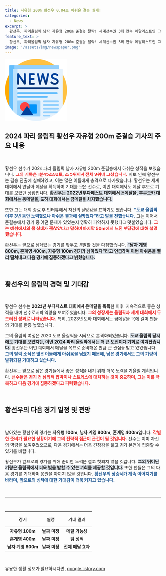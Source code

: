 ```yaml
---
title: 자유형 200m 황선우 0.04초 아쉬운 결승 실패!
categories:
  - News
excerpt: >
  황선우, 파리올림픽 남자 자유형 200m 준결승 탈락! 세계선수권 3회 연속 메달리스트인 그가 0.04초 차로 결승 진출 실패. 아쉬움 속에서도 남은 경기에 대한 의지를 보였다.
feature_text: >
  황선우, 파리올림픽 남자 자유형 200m 준결승 탈락! 세계선수권 3회 연속 메달리스트인 그가 0.04초 차로 결승 진출 실패. 아쉬움 속에서도 남은 경기에 대한 의지를 보였다.
image: '/assets/img/newspaper.png'
---
```


<p><img src="/assets/img/newspaper.png" alt="kimp 속보" /></p>

<h2 data-ke-size="size26">2024 파리 올림픽 황선우 자유형 200m 준결승 기사의 주요 내용</h2>

<p data-ke-size="size16">&nbsp;</p>

<p>황선우 선수가 2024 파리 올림픽 남자 자유형 200m 준결승에서 아쉬운 성적을 보였습니다. <b><span style="color: #ee2323;">그의 기록은 1분45초92로, 조 5위이자 전체 9위에 그쳤습니다.</span></b> 이로 인해 황선우는 결승 진출에 실패하였고, 이는 많은 이들에게 충격으로 다가왔습니다. 황선우는 세계 대회에서 연달아 메달을 획득하며 기대를 모은 선수로, 이번 대회에서도 메달 후보로 기대를 모았던 상황입니다. <b><span style="background-color: #21538527;">황선우는 2022년 부다페스트 대회에서 은메달을, 후쿠오카 대회에서는 동메달을, 도하 대회에서는 금메달을 차지했습니다.</span></b></p>

<p>또한 그는 대회 종료 후 인터뷰에서 자신의 실망감을 표하기도 했습니다. <b><span style="color: #1a5490;">“도쿄 올림픽 이후 3년 동안 노력했으나 아쉬운 결과에 실망했다”라고 말을 전했습니다.</span></b> 그는 이어서 준결승에서 경기 중 어떤 문제가 있었는지 명확히 파악하지 못했다고 덧붙였습니다. <b><span style="color: #ee2323;">그는 예선에서의 몸 상태가 괜찮았다고 말하며 마지막 50m에서 느낀 부담감에 대해 설명했습니다.</span></b></p>

<p>황선우는 앞으로 남아있는 경기를 앞두고 분발할 것을 다짐했습니다. <b><span style="background-color: #21538527;">“남자 계영 800m, 혼계영 400m, 자유형 100m 경기가 남아있다”라고 언급하며 이번 아쉬움을 빨리 떨쳐내고 다음 경기에 집중하겠다고 밝혔습니다.</span></b> </p>

<p data-ke-size="size16">&nbsp;</p>

<h2 data-ke-size="size26">황선우의 올림픽 경력 및 기대감</h2>

<p data-ke-size="size16">&nbsp;</p>

<p>황선우 선수는 <b>2022년 부다페스트 대회에서 은메달을 획득</b>한 이후, 지속적으로 좋은 성적을 내며 선수로서의 역량을 보여주었습니다. <b><span style="color: #ee2323;">그의 성장세는 올림픽과 세계 대회에서 두드러진 성과로 나타났습니다.</span></b> 특히, 2023년 도하 대회에서는 금메달을 목에 걸며 팬들의 기대를 한층 높였습니다. </p>

<p>그의 올림픽 여정은 2020 도쿄 올림픽을 시작으로 본격화되었습니다. <b><span style="background-color: #21538527;">도쿄 올림픽 당시에도 기대를 모았지만, 이번 2024 파리 올림픽에서는 더 큰 도전이자 기회로 여겨졌습니다.</span></b> 황선우는 이번 대회에서 메달을 목표로 준비해온 만큼 큰 관심을 받고 있었습니다. <b><span style="color: #1a5490;">그의 탈락 소식은 많은 이들에게 아쉬움을 남겼기 때문에, 남은 경기에서도 그의 기량이 발휘되길 기대하고 있습니다.</span></b></p>

<p>황선우는 앞으로 남은 경기들에서 좋은 성적을 내기 위해 더욱 노력을 기울일 계획입니다. <b><span style="color: #ee2323;">선수들은 경기 전 심리적 압박이나 스트레스에 대처하는 것이 중요하며, 그는 이를 극복하고 다음 경기에 집중하겠다고 피력했습니다.</span></b></p>

<p data-ke-size="size16">&nbsp;</p>

<h2 data-ke-size="size26">황선우의 다음 경기 일정 및 전망</h2>

<p data-ke-size="size16">&nbsp;</p>

<p>남아있는 황선우의 경기는 <b>자유형 100m</b>, <b>남자 계영 800m</b>, <b>혼계영 400m</b>입니다. <b><span style="color: #ee2323;">각별한 준비가 필요한 상황이기에 그의 전략적 접근이 관건이 될 것입니다.</span></b> 선수는 이미 자신의 역량을 보여주었으므로, 다음 경기에서는 더욱 긴장감을 풀고 경기 본연에 집중할 수 있기를 바랍니다.</p>

<p>황선우가 앞으로의 경기를 위해 준비한 노력은 결코 헛되지 않을 것입니다. <b><span style="background-color: #21538527;">그의 뛰어난 기량은 올림픽에서 더욱 빛을 발할 수 있는 기회를 제공할 것입니다.</span></b> 또한 팬들은 그의 다음 경기를 기대하며 응원을 아끼지 않을 것입니다. <b><span style="color: #1a5490;">황선우의 상승세가 계속 이어지기를 바라며, 앞으로의 성적에 대한 기대감이 더욱 커지고 있습니다.</span></b></p>

<p data-ke-size="size16">&nbsp;</p>

<hr/>

<p data-ke-size="size16">&nbsp;</p>

<table style="width: 100%; border-collapse: collapse;">
    <thead>
        <tr>
            <th style="text-align: center; height: 43px;"><b>경기</b></th>
            <th style="text-align: center; height: 43px;"><b>일정</b></th>
            <th style="text-align: center; height: 43px;"><b>기대 결과</b></th>
        </tr>
    </thead>
    <tbody>
        <tr>
            <td style="text-align: center; height: 17px;"><b>자유형 100m</b></td>
            <td style="text-align: center; height: 17px;"><b>날짜 미정</b></td>
            <td style="text-align: center; height: 17px;"><b>메달 가능성</b></td>
        </tr>
        <tr>
            <td style="text-align: center; height: 17px;"><b>혼계영 400m</b></td>
            <td style="text-align: center; height: 17px;"><b>날짜 미정</b></td>
            <td style="text-align: center; height: 17px;"><b>팀 성적</b></td>
        </tr>
        <tr>
            <td style="text-align: center; height: 17px;"><b>남자 계영 800m</b></td>
            <td style="text-align: center; height: 17px;"><b>날짜 미정</b></td>
            <td style="text-align: center; height: 17px;"><b>전체 메달 효과</b></td>
        </tr>
    </tbody>
</table>

<p data-ke-size="size16">&nbsp;</p>
유용한 생활 정보가 필요하시다면, <a href="https://qoogle.tistory.com" rel="dofollow">qoogle.tistory.com</a>


